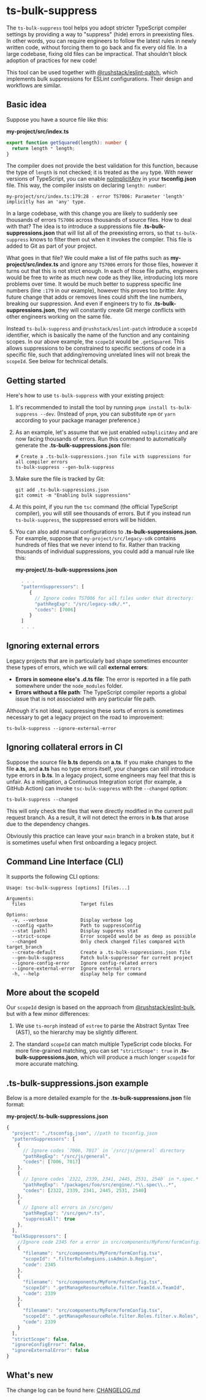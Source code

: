 # ts-bulk-suppress

The `ts-bulk-suppress` tool helps you adopt stricter TypeScript compiler settings by providing a way to "suppress" (hide) errors in preexisting files.  In other words, you can require engineers to follow the latest rules in newly written code, without forcing them to go back and fix every old file. In a large codebase, fixing old files can be impractical. That shouldn't block adoption of practices for new code!

This tool can be used together with [@rushstack/eslint-patch](https://www.npmjs.com/package/@rushstack/eslint-patch#eslint-bulk-suppressions-feature), which implements bulk suppressions for ESLint configurations.  Their design and workflows are similar.

## Basic idea

Suppose you have a source file like this:

**my-project/src/index.ts**
```ts
export function getSquared(length): number {
  return length * length;
}
```

The compiler does not provide the best validation for this function, because the type of `length` is not checked; it is treated as the `any` type.  With newer versions of TypeScript, you can enable [noImplicitAny](https://www.typescriptlang.org/tsconfig/noImplicitAny.html) in your **tsconfig.json** file.  This way, the compiler insists on declaring `length: number`:

```
my-project/src/index.ts:179:28 - error TS7006: Parameter 'length' implicitly has an 'any' type.
```

In a large codebase, with this change you are likely to suddenly see thousands of errors `TS7006` across thousands of source files.  How to deal with that?  The idea is to introduce a suppressions file **.ts-bulk-suppressions.json** that will list all of the preexisting errors, so that `ts-bulk-suppress` knows to filter them out when it invokes the compiler.  This file is added to Git as part of your project. 

What goes in that file?  We could make a list of file paths such as **my-project/src/index.ts** and ignore any `TS7006` errors for those files, however it turns out that this is not strict enough.  In each of those file paths, engineers would be free to write as much new code as they like, introducing lots more problems over time.  It would be much better to suppress specific line numbers (line `:179` in our example), however this proves too brittle:  Any future change that adds or removes lines could shift the line numbers, breaking our suppression.  And even if engineers try to fix **.ts-bulk-suppressions.json**, they will constantly create Git merge conflicts with other engineers working on the same file.

Instead `ts-bulk-suppress` and `@rushstack/eslint-patch` introduce a `scopeId` identifier, which is basically the name of the function and any containing scopes.  In our above example, the `scopeId` would be `.getSquared`.  This allows suppressions to be constrained to specific sections of code in a specific file, such that adding/removing unrelated lines will not break the `scopeId`.  See below for technical details.

## Getting started

Here's how to use `ts-bulk-suppress` with your existing project:

1. It's recommended to install the tool by running `pnpm install ts-bulk-suppress --dev`.  (Instead of `pnpm`, you can substitute `npm` or `yarn` according to your package manager preference.)

2. As an example, let's assume that we just enabled `noImplicitAny` and are now facing thousands of errors.  Run this command to automatically generate the **.ts-bulk-suppressions.json** file:

   ```shell
   # Create a .ts-bulk-suppressions.json file with suppressions for all compiler errors
   ts-bulk-suppress --gen-bulk-suppress
   ```

3. Make sure the file is tracked by Git:
  
   ```shell
   git add .ts-bulk-suppressions.json
   git commit -m "Enabling bulk suppressions"
   ```

4. At this point, if you run the `tsc` command (the official TypeScript compiler), you will still see thousands of errors.  But if you instead run `ts-bulk-suppress`, the suppressed errors will be hidden.

5. You can also add manual configurations to **.ts-bulk-suppressions.json**.  For example, suppose that `my-project/src/legacy-sdk` contains hundreds of files that we never intend to fix.  Rather than tracking thousands of individual suppressions, you could add a manual rule like this:

   **my-project/.ts-bulk-suppressions.json**
   ```js
     . . .
     "patternSuppressors": [
        {
          // Ignore codes TS7006 for all files under that directory:
          "pathRegExp": "/src/legacy-sdk/.*",
          "codes": [7006]
        }
     ]
     . . .
   ```

## Ignoring external errors

Legacy projects that are in particularly bad shape sometimes encounter these types of errors, which we will call **external errors**:

- **Errors in someone else's .d.ts file**:  The error is reported in a file path somewhere under the `node_modules` folder.
- **Errors without a file path**:  The TypeScript compiler reports a global issue that is not associated with any particular file path.

Although it's not ideal, suppressing these sorts of errors is sometimes necessary to get a legacy project on the road to improvement:

```shell
ts-bulk-suppress --ignore-external-error
```

## Ignoring collateral errors in CI

Suppose the source file **b.ts** depends on **a.ts**.  If you make changes to the file **a.ts**, and **a.ts** has no type errors itself, your changes can still introduce type errors in **b.ts**.  In a legacy project, some engineers may feel that this is unfair.  As a mitigation, a Continuous Integration script (for example, a GitHub Action) can invoke `tsc-bulk-suppress` with the `--changed` option:

```shell
ts-bulk-suppress --changed
```

This will only check the files that were directly modified in the current pull request branch. As a result, it will not detect the errors in **b.ts** that arose due to the dependency changes.  

Obviously this practice can leave your `main` branch in a broken state, but it is sometimes useful when first onboarding a legacy project.


## Command Line Interface (CLI)

It supports the following CLI options:

```log
Usage: tsc-bulk-suppress [options] [files...]

Arguments:
  files                    Target files

Options:
  -v, --verbose            Display verbose log
  --config <path>          Path to suppressConfig
  --stat [path]            Display suppress stat
  --strict-scope           Error scopeId would be as deep as possible
  --changed                Only check changed files compared with target_branch
  --create-default         Create a .ts-bulk-suppressions.json file
  --gen-bulk-suppress      Patch bulk-suppressor for current project
  --ignore-config-error    Ignore config-related errors
  --ignore-external-error  Ignore external errors
  -h, --help               display help for command
```

## More about the scopeId

Our `scopeId` design is based on the approach from [@rushstack/eslint-bulk](https://github.com/microsoft/rushstack/tree/main/eslint/eslint-bulk), but with a few minor differences:

1. We use `ts-morph` instead of `estree` to parse the Abstract Syntax Tree (AST), so the hierarchy may be slightly different.

2. The standard `scopeId` can match multiple TypeScript code blocks. For more fine-grained matching, you can set `"strictScope": true` in **.ts-bulk-suppressions.json**, which will produce a much longer `scopeId` for more accurate matching.

## .ts-bulk-suppressions.json example

Below is a more detailed example for the **.ts-bulk-suppressions.json** file format:

 **my-project/.ts-bulk-suppressions.json**
```js
{
  "project": "./tsconfig.json", //path to tsconfig.json
  "patternSuppressors": [
    {
      // Ignore codes `7006, 7017` in `/src/js/general` directory
      "pathRegExp": "/src/js/general",
      "codes": [7006, 7017]
    },
    {
      // Ignore codes `2322, 2339, 2341, 2445, 2531, 2540` in *.spec.* files located in `/packages/foo/src/engine/`
      "pathRegExp": "/packages/foo/src/engine/.*\\.spec\\..*",
      "codes": [2322, 2339, 2341, 2445, 2531, 2540]
    },
    {
      // Ignore all errors in /src/gen/
      "pathRegExp": "/src/gen/*.ts",
      "suppressAll": true
    },
  ],
  "bulkSuppressors": [
    //Ignore code 2345 for a error in src/components/MyForm/formConfig.tsx with a scopeId: .filterRoleRegions.isAdmin.b.Region
    {
      "filename": "src/components/MyForm/formConfig.tsx",
      "scopeId": ".filterRoleRegions.isAdmin.b.Region",
      "code": 2345
    },
    {
      "filename": "src/components/MyForm/formConfig.tsx",
      "scopeId": ".getManageResourceRole.filter.TeamId.v.TeamId",
      "code": 2339
    },
    {
      "filename": "src/components/MyForm/formConfig.tsx",
      "scopeId": ".getManageResourceRole.filter.Roles.filter.v.Roles",
      "code": 2339
    }
  ],
  "strictScope": false,
  "ignoreConfigError": false,
  "ignoreExternalError": false
}
```

## What's new

The change log can be found here: [CHANGELOG.md](https://github.com/tiktok/ts-bulk-suppress/blob/main/CHANGELOG.md)
